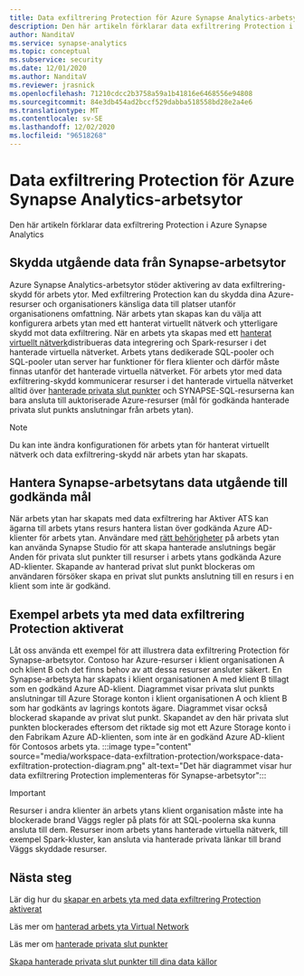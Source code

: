 ```yaml
---
title: Data exfiltrering Protection för Azure Synapse Analytics-arbetsytor
description: Den här artikeln förklarar data exfiltrering Protection i Azure Synapse Analytics
author: NanditaV
ms.service: synapse-analytics
ms.topic: conceptual
ms.subservice: security
ms.date: 12/01/2020
ms.author: NanditaV
ms.reviewer: jrasnick
ms.openlocfilehash: 71210cdcc2b3758a59a1b41816e6468556e94808
ms.sourcegitcommit: 84e3db454ad2bccf529dabba518558bd28e2a4e6
ms.translationtype: MT
ms.contentlocale: sv-SE
ms.lasthandoff: 12/02/2020
ms.locfileid: "96518268"
---
```

# <a name="data-exfiltration-protection-for-azure-synapse-analytics-workspaces"></a>Data exfiltrering Protection för Azure Synapse Analytics-arbetsytor
Den här artikeln förklarar data exfiltrering Protection i Azure Synapse Analytics

## <a name="securing-data-egress-from-synapse-workspaces"></a>Skydda utgående data från Synapse-arbetsytor
Azure Synapse Analytics-arbetsytor stöder aktivering av data exfiltrering-skydd för arbets ytor. Med exfiltrering Protection kan du skydda dina Azure-resurser och organisationers känsliga data till platser utanför organisationens omfattning. När arbets ytan skapas kan du välja att konfigurera arbets ytan med ett hanterat virtuellt nätverk och ytterligare skydd mot data exfiltrering. När en arbets yta skapas med ett [hanterat virtuellt nätverk](./synapse-workspace-managed-vnet.md)distribueras data integrering och Spark-resurser i det hanterade virtuella nätverket. Arbets ytans dedikerade SQL-pooler och SQL-pooler utan server har funktioner för flera klienter och därför måste finnas utanför det hanterade virtuella nätverket. För arbets ytor med data exfiltrering-skydd kommunicerar resurser i det hanterade virtuella nätverket alltid över [hanterade privata slut punkter](./synapse-workspace-managed-private-endpoints.md) och SYNAPSE-SQL-resurserna kan bara ansluta till auktoriserade Azure-resurser (mål för godkända hanterade privata slut punkts anslutningar från arbets ytan). 

>[!Note]
>Du kan inte ändra konfigurationen för arbets ytan för hanterat virtuellt nätverk och data exfiltrering-skydd när arbets ytan har skapats.

## <a name="managing-synapse-workspace-data-egress-to-approved-targets"></a>Hantera Synapse-arbetsytans data utgående till godkända mål
När arbets ytan har skapats med data exfiltrering har Aktiver ATS kan ägarna till arbets ytans resurs hantera listan över godkända Azure AD-klienter för arbets ytan. Användare med [rätt behörigheter](./synapse-workspace-access-control-overview.md) på arbets ytan kan använda Synapse Studio för att skapa hanterade anslutnings begär Anden för privata slut punkter till resurser i arbets ytans godkända Azure AD-klienter. Skapande av hanterad privat slut punkt blockeras om användaren försöker skapa en privat slut punkts anslutning till en resurs i en klient som inte är godkänd.

## <a name="sample-workspace-with-data-exfiltration-protection-enabled"></a>Exempel arbets yta med data exfiltrering Protection aktiverat
Låt oss använda ett exempel för att illustrera data exfiltrering Protection för Synapse-arbetsytor. Contoso har Azure-resurser i klient organisationen A och klient B och det finns behov av att dessa resurser ansluter säkert. En Synapse-arbetsyta har skapats i klient organisationen A med klient B tillagt som en godkänd Azure AD-klient. Diagrammet visar privata slut punkts anslutningar till Azure Storage konton i klient organisationen A och klient B som har godkänts av lagrings kontots ägare. Diagrammet visar också blockerad skapande av privat slut punkt. Skapandet av den här privata slut punkten blockerades eftersom det riktade sig mot ett Azure Storage konto i den Fabrikam Azure AD-klienten, som inte är en godkänd Azure AD-klient för Contosos arbets yta. 
:::image type="content" source="media/workspace-data-exfiltration-protection/workspace-data-exfiltration-protection-diagram.png" alt-text="Det här diagrammet visar hur data exfiltrering Protection implementeras för Synapse-arbetsytor":::

>[!IMPORTANT]
>Resurser i andra klienter än arbets ytans klient organisation måste inte ha blockerade brand Väggs regler på plats för att SQL-poolerna ska kunna ansluta till dem. Resurser inom arbets ytans hanterade virtuella nätverk, till exempel Spark-kluster, kan ansluta via hanterade privata länkar till brand Väggs skyddade resurser.
## <a name="next-steps"></a>Nästa steg

Lär dig hur du [skapar en arbets yta med data exfiltrering Protection aktiverat](./how-to-create-a-workspace-with-data-exfiltration-protection.md)

Läs mer om [hanterad arbets yta Virtual Network](./synapse-workspace-managed-vnet.md)

Läs mer om [hanterade privata slut punkter](./synapse-workspace-managed-private-endpoints.md)

[Skapa hanterade privata slut punkter till dina data källor](./how-to-create-managed-private-endpoints.md)
